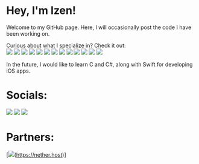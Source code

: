 # Hey, I'm Izen!

Welcome to my GitHub page. Here, I will occasionally post the code I have been working on.

Curious about what I specialize in? Check it out:   
![](https://img.shields.io/badge/Node.js-black?style=for-the-badge&logo=node.js) ![](https://img.shields.io/badge/HTML-black?style=for-the-badge&logo=html5) ![](https://img.shields.io/badge/CSS-black?style=for-the-badge&logo=css3) ![](https://img.shields.io/badge/JavaScript-black?style=for-the-badge&logo=javascript) ![](https://img.shields.io/badge/TypeScript-black?style=for-the-badge&logo=typescript)
 ![](https://img.shields.io/badge/MongoDB-black?style=for-the-badge&logo=mongodb) ![](https://img.shields.io/badge/MySQL-black?style=for-the-badge&logo=mysql) ![](https://img.shields.io/badge/Python-black?style=for-the-badge&logo=python) ![](https://img.shields.io/badge/NGINX-black?style=for-the-badge&logo=nginx) ![](https://img.shields.io/badge/LUA-black?style=for-the-badge&logo=lua) ![](https://img.shields.io/badge/Cloudflare-black?style=for-the-badge&logo=cloudflare) ![](https://img.shields.io/badge/npm-black?style=for-the-badge&logo=npm) ![](https://img.shields.io/badge/Bash-black?style=for-the-badge&logo=gnu%20bash)

In the future, I would like to learn C and C#, along with Swift for developing iOS apps.

# Socials:
![](https://img.shields.io/badge/Twitter-black?style=for-the-badge&logo=twitter&link=https%3A%2F%2Ftwitter.com%2Fmaybeizen) ![](https://img.shields.io/badge/Instagram-black?style=for-the-badge&logo=instagram&link=https%3A%2F%2Finstagram.com%2Fmaybeizen) ![](https://img.shields.io/badge/Echo%20Enterprises-black?style=for-the-badge&logo=discord&link=https%3A%2F%2Fdiscord.gg%2FSyeDGjACU8)

# Partners:
[![](https://img.shields.io/badge/Nether%20Host-black?style=for-the-badge&logo=discord&logoColor=fff&labelColor=%239d0e0e&color=%239d0e0e&link=https%3A%2F%2Fnether.host)(https://nether.host)]
